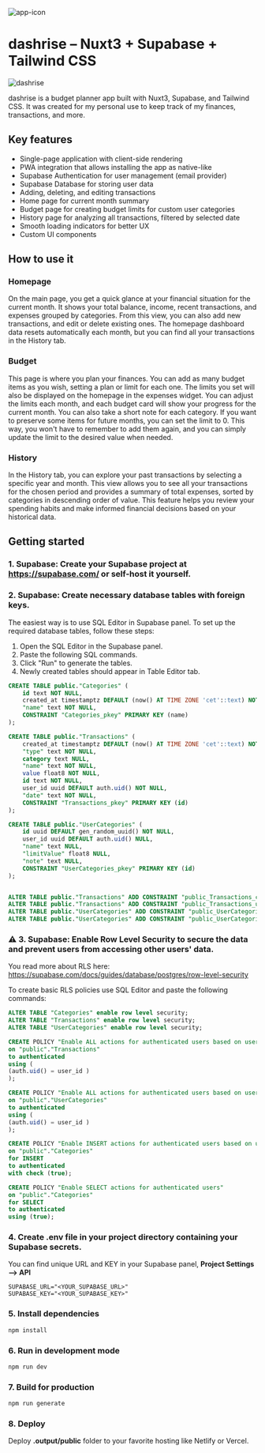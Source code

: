 ![app-icon](https://github.com/emsitkowski/dashrise/assets/40630259/de663c72-c01a-4d3f-a9a4-26a4cf76c5e7)

# dashrise – Nuxt3 + Supabase + Tailwind CSS

![dashrise](https://github.com/emsitkowski/dashrise/assets/40630259/7c2e6ba3-f5eb-4204-a2e3-7d371adf4ba4)

dashrise is a budget planner app built with Nuxt3, Supabase, and Tailwind CSS. It was created for my personal use to keep track of my finances, transactions, and more.

## Key features

- Single-page application with client-side rendering
- PWA integration that allows installing the app as native-like
- Supabase Authentication for user management (email provider)
- Supabase Database for storing user data
- Adding, deleting, and editing transactions
- Home page for current month summary
- Budget page for creating budget limits for custom user categories
- History page for analyzing all transactions, filtered by selected date
- Smooth loading indicators for better UX
- Custom UI components

## How to use it

### Homepage

On the main page, you get a quick glance at your financial situation for the current month. It shows your total balance, income, recent transactions, and expenses grouped by categories. From this view, you can also add new transactions, and edit or delete existing ones. The homepage dashboard data resets automatically each month, but you can find all your transactions in the History tab.

### Budget

This page is where you plan your finances. You can add as many budget items as you wish, setting a plan or limit for each one. The limits you set will also be displayed on the homepage in the expenses widget. You can adjust the limits each month, and each budget card will show your progress for the current month. You can also take a short note for each category. If you want to preserve some items for future months, you can set the limit to 0. This way, you won't have to remember to add them again, and you can simply update the limit to the desired value when needed.

### History

In the History tab, you can explore your past transactions by selecting a specific year and month. This view allows you to see all your transactions for the chosen period and provides a summary of total expenses, sorted by categories in descending order of value. This feature helps you review your spending habits and make informed financial decisions based on your historical data.

## Getting started

### 1. Supabase: Create your Supabase project at https://supabase.com/ or self-host it yourself.

### 2. Supabase: Create necessary database tables with foreign keys.

The easiest way is to use SQL Editor in Supabase panel. To set up the required database tables, follow these steps:

1. Open the SQL Editor in the Supabase panel.
2. Paste the following SQL commands.
3. Click "Run" to generate the tables.
4. Newly created tables should appear in Table Editor tab.

```sql
CREATE TABLE public."Categories" (
	id text NOT NULL,
	created_at timestamptz DEFAULT (now() AT TIME ZONE 'cet'::text) NOT NULL,
	"name" text NOT NULL,
	CONSTRAINT "Categories_pkey" PRIMARY KEY (name)
);

CREATE TABLE public."Transactions" (
	created_at timestamptz DEFAULT (now() AT TIME ZONE 'cet'::text) NOT NULL,
	"type" text NOT NULL,
	category text NULL,
	"name" text NOT NULL,
	value float8 NOT NULL,
	id text NOT NULL,
	user_id uuid DEFAULT auth.uid() NOT NULL,
	"date" text NOT NULL,
	CONSTRAINT "Transactions_pkey" PRIMARY KEY (id)
);

CREATE TABLE public."UserCategories" (
	id uuid DEFAULT gen_random_uuid() NOT NULL,
	user_id uuid DEFAULT auth.uid() NULL,
	"name" text NULL,
	"limitValue" float8 NULL,
	"note" text NULL,
	CONSTRAINT "UserCategories_pkey" PRIMARY KEY (id)
);


ALTER TABLE public."Transactions" ADD CONSTRAINT "public_Transactions_category_fkey" FOREIGN KEY (category) REFERENCES public."Categories"("name") ON UPDATE CASCADE;
ALTER TABLE public."Transactions" ADD CONSTRAINT "public_Transactions_user_id_fkey" FOREIGN KEY (user_id) REFERENCES auth.users(id);
ALTER TABLE public."UserCategories" ADD CONSTRAINT "public_UserCategories_category_name_fkey" FOREIGN KEY ("name") REFERENCES public."Categories"("name") ON UPDATE CASCADE;
ALTER TABLE public."UserCategories" ADD CONSTRAINT "public_UserCategories_user_id_fkey" FOREIGN KEY (user_id) REFERENCES auth.users(id);
```

### ⚠️ 3. Supabase: Enable Row Level Security to secure the data and prevent users from accessing other users' data.

You read more about RLS here: https://supabase.com/docs/guides/database/postgres/row-level-security

To create basic RLS policies use SQL Editor and paste the following commands:

```sql
ALTER TABLE "Categories" enable row level security;
ALTER TABLE "Transactions" enable row level security;
ALTER TABLE "UserCategories" enable row level security;

CREATE POLICY "Enable ALL actions for authenticated users based on user_id"
on "public"."Transactions"
to authenticated
using (
(auth.uid() = user_id )
);

CREATE POLICY "Enable ALL actions for authenticated users based on user_id"
on "public"."UserCategories"
to authenticated
using (
(auth.uid() = user_id )
);

CREATE POLICY "Enable INSERT actions for authenticated users based on user_id"
on "public"."Categories"
for INSERT
to authenticated
with check (true);

CREATE POLICY "Enable SELECT actions for authenticated users"
on "public"."Categories"
for SELECT
to authenticated
using (true);
```

### 4. Create .env file in your project directory containing your Supabase secrets.

You can find unique URL and KEY in your Supabase panel, **Project Settings –> API**

```
SUPABASE_URL="<YOUR_SUPABASE_URL>"
SUPABASE_KEY="<YOUR_SUPABASE_KEY>"
```

### 5. Install dependencies

```sh
npm install
```

### 6. Run in development mode

```sh
npm run dev
```

### 7. Build for production

```sh
npm run generate
```

### 8. Deploy

Deploy **.output/public** folder to your favorite hosting like Netlify or Vercel.
